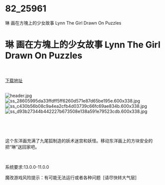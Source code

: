 # 82_25961
琳 画在方塊上的少女故事 Lynn The Girl Drawn On Puzzles
# 琳 画在方塊上的少女故事 Lynn The Girl Drawn On Puzzles
 <br/></br>
[下载地址](https://www.switch520.cc/article/25961 "下载地址")
<br/></br>

<p><img title="header.jpg" src="https://www.switch520.cc/muke_img/2021_12_28_5aab4e5af592c.jpg" alt="header.jpg"><br>
<img title="ss_28605995da33ffdff5ff6260d571e87d65be195e.600x338.jpg" src="https://www.switch520.cc/muke_img/2021_12_28_4fe74b467f140.jpg" alt="ss_28605995da33ffdff5ff6260d571e87d65be195e.600x338.jpg"><br>
<img title="ss_c430b56b08c9a4ea2cfb4d03739c66fc69ae834b.600x338.jpg" src="https://www.switch520.cc/muke_img/2021_12_28_a13d340a25451.jpg" alt="ss_c430b56b08c9a4ea2cfb4d03739c66fc69ae834b.600x338.jpg"><br>
<img title="ss_d93b27344b442227b673508e138a591e79523cdb.600x338.jpg" src="https://www.switch520.cc/muke_img/2021_12_28_343ceb6191a26.jpg" alt="ss_d93b27344b442227b673508e138a591e79523cdb.600x338.jpg"></p>
<p>&nbsp;</p>
<p>&nbsp;</p>
<p>这个东洋画充满了九尾狐制造的妖术迷宫和妖怪。移动东洋画上的方块安全的把“琳”送回家吧。</p>
<p>&nbsp;</p>
<p>系统要求:13.0.0-11.0.0</p>
<p>魔改游戏风险提示：有可能无法运行或者各种问题 &nbsp;[请尽快转大气层]</p>



